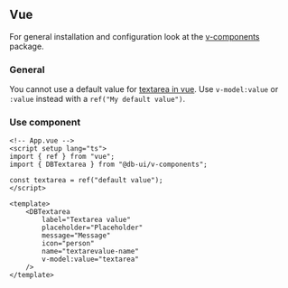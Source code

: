 ## Vue

For general installation and configuration look at the [v-components](https://www.npmjs.com/package/@db-ui/v-components)
package.

### General

You cannot use a default value for [textarea in vue](https://vuejs.org/guide/essentials/forms.html#multiline-text).
Use `v-model:value` or `:value` instead with a `ref("My default value")`.

### Use component

```vue App.vue
<!-- App.vue -->
<script setup lang="ts">
import { ref } from "vue";
import { DBTextarea } from "@db-ui/v-components";

const textarea = ref("default value");
</script>

<template>
	<DBTextarea
		label="Textarea value"
		placeholder="Placeholder"
		message="Message"
		icon="person"
		name="textarevalue-name"
		v-model:value="textarea"
	/>
</template>
```
